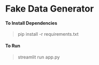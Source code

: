 # Fake Data Generator

#### To Install Dependencies
> pip install -r requirements.txt
#### To Run 
> streamlit run app.py
